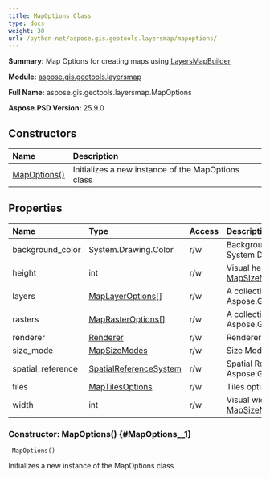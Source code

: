 ```yaml
---
title: MapOptions Class
type: docs
weight: 30
url: /python-net/aspose.gis.geotools.layersmap/mapoptions/
---
```


**Summary:** Map Options for creating maps using [LayersMapBuilder](/psd/python-net/aspose.gis.geotools.layersmap/layersmapbuilder/)

**Module:** [aspose.gis.geotools.layersmap](/psd/python-net/aspose.gis.geotools.layersmap/)

**Full Name:** aspose.gis.geotools.layersmap.MapOptions

**Aspose.PSD Version:** 25.9.0

## **Constructors**
| **Name** | **Description** |
| :- | :- |
| [MapOptions()](#MapOptions__1) | Initializes a new instance of the MapOptions class |
## **Properties**
| **Name** | **Type** | **Access** | **Description** |
| :- | :- | :- | :- |
| background_color | System.Drawing.Color | r/w | Background color of the map. Defaults to System.Drawing.Color.Transparent. |
| height | int | r/w | Visual height of the map. Defaults to 400. Used when [MapSizeModes.CUSTOM](/psd/python-net/aspose.gis.geotools.layersmap/mapsizemodes/). |
| layers | [MapLayerOptions[]](/psd/python-net/aspose.gis.geotools.layersmap/maplayeroptions) | r/w | A collection of options for vector layers to represent by Aspose.Gis.GeoTools.LayersMap.MapLayerOptions. |
| rasters | [MapRasterOptions[]](/psd/python-net/aspose.gis.geotools.layersmap/maprasteroptions) | r/w | A collection of options for rasters layers to represent by Aspose.Gis.GeoTools.LayersMap.MapRasterOptions. |
| renderer | [Renderer](/psd/python-net/aspose.gis.rendering/renderer/) | r/w | Renderer to use. Defaults to Aspose.Gis.Rendering.Renders.Jpeg. |
| size_mode | [MapSizeModes](/psd/python-net/aspose.gis.geotools.layersmap/mapsizemodes) | r/w | Size Mode. Defaults to [MapSizeModes.AUTO](/psd/python-net/aspose.gis.geotools.layersmap/mapsizemodes/) |
| spatial_reference | [SpatialReferenceSystem](/psd/python-net/aspose.gis.spatialreferencing/spatialreferencesystem/) | r/w | Spatial Reference. Defaults to Aspose.Gis.SpatialReferencing.SpatialReferenceSystem.WebMercator. |
| tiles | [MapTilesOptions](/psd/python-net/aspose.gis.geotools.layersmap/maptilesoptions) | r/w | Tiles options. |
| width | int | r/w | Visual width of the map. Defaults to 400. Used when [MapSizeModes.CUSTOM](/psd/python-net/aspose.gis.geotools.layersmap/mapsizemodes/). |


### Constructor: MapOptions() {#MapOptions__1}


```
 MapOptions() 
```

Initializes a new instance of the MapOptions class

